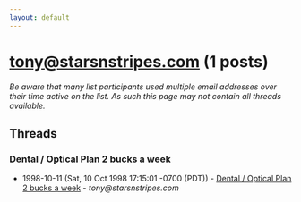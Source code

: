 ```yaml
---
layout: default
---
```


# tony@starsnstripes.com (1 posts)

_Be aware that many list participants used multiple email addresses over their time active on the list. As such this page may not contain all threads available._

## Threads

### Dental / Optical Plan 2 bucks a week
+ 1998-10-11 (Sat, 10 Oct 1998 17:15:01 -0700 (PDT)) - [Dental / Optical Plan 2 bucks a week](/archive/1998/10/e1e2e04600249494717a0659bd77b195c757c7ea523a2db0576d03a6ebc83605) - _tony@starsnstripes.com_

